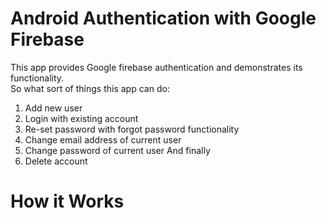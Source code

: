 # Android Authentication with Google Firebase

This app provides Google firebase authentication and demonstrates its functionality.<br />
So what sort of things this app can do:<br />
1. Add new user
2. Login with existing account
3. Re-set password with forgot password functionality
4. Change email address of current user
5. Change password of current user
And finally
6. Delete account

# How it Works
